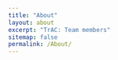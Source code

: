 ```yaml
---
title: "About"
layout: about
excerpt: "TrAC: Team members"
sitemap: false
permalink: /About/
---
```




